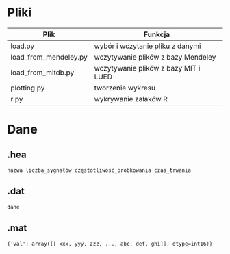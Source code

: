 # Pliki

| Plik                      | Funkcja                               |
| ------------------------- | ------------------------------------- |
| load.py                   | wybór i wczytanie pliku z danymi      |
| load_from_mendeley.py     | wczytywanie plików z bazy Mendeley    |
| load_from_mitdb.py        | wczytywanie plików z bazy MIT i LUED  |
| plotting.py               | tworzenie wykresu                     |
| r.py                      | wykrywanie załaków R                  |

# Dane

## .hea 

```
nazwa liczba_sygnałów częstotliwość_próbkowania czas_trwania
```

## .dat

```
dane
```

## .mat 

```
{'val': array([[ xxx, yyy, zzz, ..., abc, def, ghi]], dtype=int16)}
```
